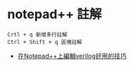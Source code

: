 # notepad++ 註解

```
Crtl + q 新增多行註解
Ctrl + Shift + q 區塊註解
```

- [在Notepad++上編輯verilog好用的技巧](https://medium.com/%E6%8B%BE%E8%91%97%E6%96%87%E5%AD%97%E9%81%8E%E6%97%A5%E5%AD%90/%E6%8E%A8%E8%96%A6%E5%9C%A8notepad-%E4%B8%8A%E7%B7%A8%E8%BC%AFverilog%E5%A5%BD%E7%94%A8%E7%9A%84%E5%B0%8F%E6%8A%80%E5%B7%A7-6755fbaf3f22)